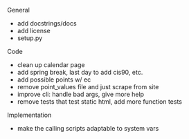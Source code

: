 General
- add docstrings/docs
- add license
- setup.py

Code
- clean up calendar page
- add spring break, last day to add cis90, etc.
- add possible points w/ ec
- remove point_values file and just scrape from site
- improve cli: handle bad args, give more help
- remove tests that test static html, add more function tests

Implementation
- make the calling scripts adaptable to system vars
